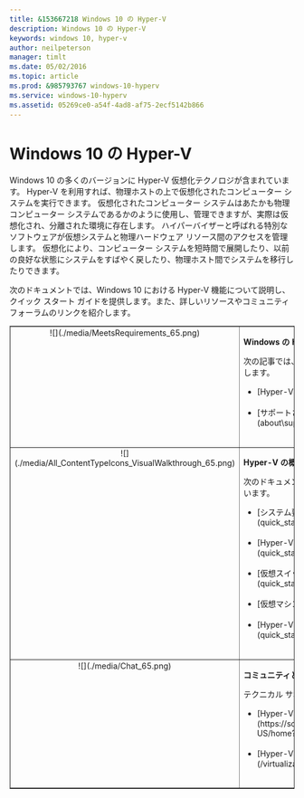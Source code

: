 ```yaml
---
title: &153667218 Windows 10 の Hyper-V
description: Windows 10 の Hyper-V
keywords: windows 10, hyper-v
author: neilpeterson
manager: timlt
ms.date: 05/02/2016
ms.topic: article
ms.prod: &985793767 windows-10-hyperv
ms.service: windows-10-hyperv
ms.assetid: 05269ce0-a54f-4ad8-af75-2ecf5142b866
---
```


# Windows 10 の Hyper-V

Windows 10 の多くのバージョンに Hyper-V 仮想化テクノロジが含まれています。 Hyper-V を利用すれば、物理ホストの上で仮想化されたコンピューター システムを実行できます。 仮想化されたコンピューター システムはあたかも物理コンピューター システムであるかのように使用し、管理できますが、実際は仮想化され、分離された環境に存在します。 ハイパーバイザーと呼ばれる特別なソフトウェアが仮想システムと物理ハードウェア リソース間のアクセスを管理します。 仮想化により、コンピューター システムを短時間で展開したり、以前の良好な状態にシステムをすばやく戻したり、物理ホスト間でシステムを移行したりできます。

次のドキュメントでは、Windows 10 における Hyper-V 機能について説明し、クイック スタート ガイドを提供します。また、詳しいリソースやコミュニティ フォーラムのリンクを紹介します。

<table border="1" style="background-color:FFFFCC;border-collapse:collapse;border:1px solid FFCC00;color:000000;width:100%" cellpadding="15" cellspacing="3">
    <tr valign="top">
        <td><center>![](./media/MeetsRequirements_65.png)</center></td>
        <td valign="top">
            <p><strong>Windows の Hyper-V について</strong></p>
            <p>次の記事では、Windows 上にし、その HYPER-V に関する情報を提供します。</p>
            <ul>
                <li class="unordered">[Hyper-V の概要](./about/hyperv_on_windows.md)<br /><br /></li>
                <li class="unordered">[サポートされているゲスト オペレーティング システム](about\supported_guest_os.md)<br /><br /></li>
            </ul>   
        </td>
    </tr>
    <tr valign="top">
        <td><center>![](./media/All_ContentTypeIcons_VisualWalkthrough_65.png)</center></td>
        <td valign="top">
            <p><strong>Hyper-V の概要</strong></p>
            <p>次のドキュメントには、Windows 10 の Hyper-V の概要が記載されています。</p>
            <ul>
                <li class="unordered">[システム要件を確認する](quick_start\walkthrough_compatibility.md)<br /><br /></li>
                <li class="unordered">[Hyper-V をインストールする](quick_start\walkthrough_install.md)<br /><br /></li>
                <li class="unordered">[仮想スイッチを作成する](quick_start\walkthrough_virtual_switch.md)<br /><br /></li>
                <li class="unordered">[仮想マシンを作成する](quick_start\walkthrough_create_vm.md)<br /><br /></li>
                <li class="unordered">[Hyper-V と PowerShell](quick_start\walkthrough_powershell.md)<br /><br /></li>
            </ul>
        </td>
    </tr>
    <tr valign="top">
        <td><center>![](./media/Chat_65.png)</center></td>
        <td valign="top">
            <p><strong>コミュニティとサポートへの接続</strong></p>
            <p>テクニカル サポートとコミュニティからも情報が得られます。</p>
            <ul>
                <li class="unordered">[Hyper-V フォーラム](https://social.technet.microsoft.com/Forums/windowsserver/en-US/home?forum=winserverhyperv)<br /><br /></li>
                <li class="unordered">[Hyper-V と Windows のコンテナーのコミュニティ リソース](/virtualization/community/community_overview)<br /><br /></li>
            </ul>   
        </td>
    </tr>
</table>






<!--HONumber=May16_HO1-->


